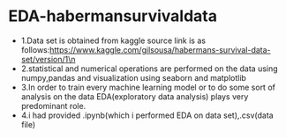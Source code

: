 # EDA-habermansurvivaldata
* 1.Data set is obtained from  kaggle source link is as follows:https://www.kaggle.com/gilsousa/habermans-survival-data-set/version/1\n
* 2.statistical and numerical operations are performed on the data using numpy,pandas and visualization using seaborn and matplotlib
* 3.In order to train every machine learning model or to do some sort of analysis on the data EDA(exploratory data analysis) plays very predominant role.
* 4.i had provided .ipynb(which i performed EDA on data set),.csv(data file) 
